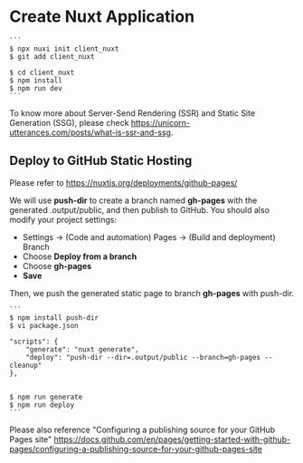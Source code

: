 Create Nuxt Application
=======================

	```
	$ npx nuxi init client_nuxt
	$ git add client_nuxt

	$ cd client_nuxt
	$ npm install
	$ npm run dev
	```

To know more about Server-Send Rendering (SSR) and Static Site Generation (SSG), please check https://unicorn-utterances.com/posts/what-is-ssr-and-ssg.

Deploy to GitHub Static Hosting
-------------------------------

Please refer to https://nuxtjs.org/deployments/github-pages/

We will use **push-dir** to create a branch named **gh-pages** with the generated .output/public, and then publish to GitHub. You should also modify your project settings:

- Settings -> (Code and automation) Pages -> (Build and deployment) Branch
- Choose **Deploy from a branch**
- Choose **gh-pages**
- **Save**

Then, we push the generated static page to branch **gh-pages** with push-dir.

	```
	$ npm install push-dir
	$ vi package.json

	"scripts": {
		"generate": "nuxt generate",
		"deploy": "push-dir --dir=.output/public --branch=gh-pages --cleanup"
	},


	$ npm run generate
	$ npm run deploy
	```

Please also reference "Configuring a publishing source for your GitHub Pages site" https://docs.github.com/en/pages/getting-started-with-github-pages/configuring-a-publishing-source-for-your-github-pages-site